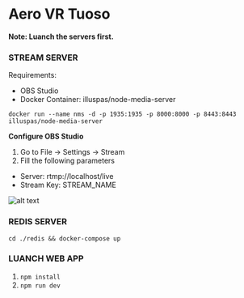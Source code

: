 # Aero VR Tuoso

**Note: Luanch the servers first.**

### STREAM SERVER
Requirements:
- OBS Studio
- Docker Container: illuspas/node-media-server

```docker run --name nms -d -p 1935:1935 -p 8000:8000 -p 8443:8443 illuspas/node-media-server```

**Configure OBS Studio**
1. Go to File -> Settings -> Stream
2. Fill the following parameters
  - Server: rtmp://localhost/live
  - Stream Key: STREAM_NAME
  
![alt text](./ReadMe%20Images/obs_configs.png)

### REDIS SERVER
```cd ./redis && docker-compose up```

### LUANCH WEB APP
1. ```npm install```
2. ```npm run dev```

